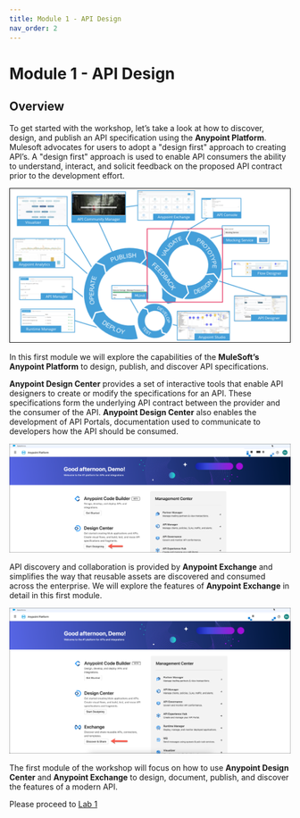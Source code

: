 ```yaml
---
title: Module 1 - API Design
nav_order: 2
---
```


# Module 1 - API Design

## Overview

To get started with the workshop, let’s take a look at how to discover, design, and publish an API specification using the **Anypoint Platform**. Mulesoft advocates for users to adopt a "design first" approach to creating API’s. A "design first" approach is used to enable API consumers the ability to understand, interact, and solicit feedback on the proposed API contract prior to the development effort.

![Platform](../..//assets/images/module1/module1_design_first.png "Platform")

In this first module we will explore the capabilities of the **MuleSoft’s Anypoint Platform** to design, publish, and discover API specifications.

**Anypoint Design Center** provides a set of interactive tools that enable API designers to create or modify the specifications for an API. These specifications form the underlying API contract between the provider and the consumer of the API. **Anypoint Design Center** also enables the development of API Portals, documentation used to communicate to developers how the API should be consumed.

![Start Designing](../..//assets/images/module1/lab2/module1_lab2_anypoint_home.png)

API discovery and collaboration is provided by **Anypoint Exchange** and simplifies the way that reusable assets are discovered and consumed across the enterprise. We will explore the features of **Anypoint Exchange** in detail in this first module.

![Discover and Share](../..//assets/images/module1/lab1/module1_lab1_exchangeicon.png "Discover and Share")

The first module of the workshop will focus on how to use **Anypoint Design Center** and **Anypoint Exchange** to design, document, publish, and discover the features of a modern API.

Please proceed to [Lab 1](./lab-1)